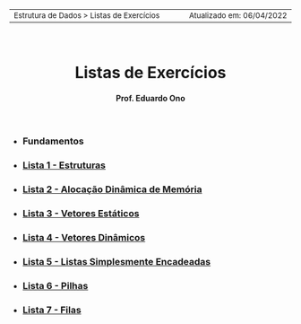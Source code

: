 <table>
<tr>
<td align="left" width="8000">
<small>Estrutura de Dados > Listas de Exercícios</small>
</td>
<td align="right">
<small>Atualizado&nbsp;em:&nbsp;06/04/2022</small>
</td>
</tr>
</table>

<br>

<h1 align="center">
Listas de Exercícios
</h1>
<h4 align="center">
Prof. Eduardo Ono
</h4>

<br>

* ### Fundamentos

* ### [Lista 1 - Estruturas](./lista-01-estruturas/)

* ### [Lista 2 - Alocação Dinâmica de Memória](./lista-02-alocacao-dinamica-de-memoria/)

* ### [Lista 3 - Vetores Estáticos](./lista-03-vetores-estaticos/)

* ### [Lista 4 - Vetores Dinâmicos](./lista-04-vetores-dinamicos/)

* ### [Lista 5 - Listas Simplesmente Encadeadas](./lista-05-listas-simplesmente-encadeadas/)

* ### [Lista 6 - Pilhas](./lista-06-pilhas/)

* ### [Lista 7 - Filas](./lista-07-filas/)

<br>
